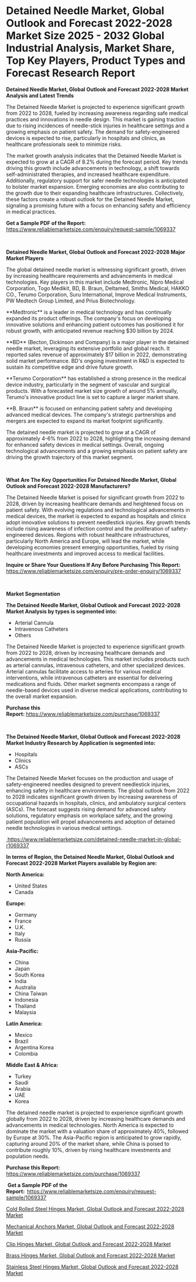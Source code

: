 <p><h1>Detained Needle Market, Global Outlook and Forecast 2022-2028 Market Size 2025 - 2032 Global Industrial Analysis, Market Share, Top Key Players, Product Types and Forecast Research Report</h1></p><p><strong>Detained Needle Market, Global Outlook and Forecast 2022-2028 Market Analysis and Latest Trends</strong></p>
<p><p>The Detained Needle Market is projected to experience significant growth from 2022 to 2028, fueled by increasing awareness regarding safe medical practices and innovations in needle design. This market is gaining traction due to rising incidences of needle-stick injuries in healthcare settings and a growing emphasis on patient safety. The demand for safety-engineered devices is expected to rise, particularly in hospitals and clinics, as healthcare professionals seek to minimize risks.</p><p>The market growth analysis indicates that the Detained Needle Market is expected to grow at a CAGR of 8.2% during the forecast period. Key trends driving this growth include advancements in technology, a shift towards self-administrated therapies, and increased healthcare expenditure. Additionally, regulatory support for safer needle technologies is anticipated to bolster market expansion. Emerging economies are also contributing to the growth due to their expanding healthcare infrastructures. Collectively, these factors create a robust outlook for the Detained Needle Market, signaling a promising future with a focus on enhancing safety and efficiency in medical practices.</p></p>
<p><strong>Get a Sample PDF of the Report:&nbsp;</strong> <a href="https://www.reliablemarketsize.com/enquiry/request-sample/1069337?utm_campaign=1898&utm_medium=2&utm_source=Github&utm_content=ia&utm_term=21032025&utm_id=detained-needle-market-global-outlook-and-forecast-2022-2028">https://www.reliablemarketsize.com/enquiry/request-sample/1069337</a></p>
<p>&nbsp;</p>
<p><strong>Detained Needle Market, Global Outlook and Forecast 2022-2028 Major Market Players</strong></p>
<p><p>The global detained needle market is witnessing significant growth, driven by increasing healthcare requirements and advancements in medical technologies. Key players in this market include Medtronic, Nipro Medical Corporation, Togo Medikit, BD, B. Braun, Deltamed, Smiths Medical, HAKKO CO., Terumo Corporation, Suru International, Improve Medical Instruments, PW Medtech Group Limited, and Prius Biotechnology.</p><p>**Medtronic** is a leader in medical technology and has continually expanded its product offerings. The company's focus on developing innovative solutions and enhancing patient outcomes has positioned it for robust growth, with anticipated revenue reaching $30 billion by 2024.</p><p>**BD** (Becton, Dickinson and Company) is a major player in the detained needle market, leveraging its extensive portfolio and global reach. It reported sales revenue of approximately $17 billion in 2022, demonstrating solid market performance. BD's ongoing investment in R&D is expected to sustain its competitive edge and drive future growth.</p><p>**Terumo Corporation** has established a strong presence in the medical device industry, particularly in the segment of vascular and surgical products. With a forecasted market size growth of around 5% annually, Terumo's innovative product line is set to capture a larger market share.</p><p>**B. Braun** is focused on enhancing patient safety and developing advanced medical devices. The company's strategic partnerships and mergers are expected to expand its market footprint significantly.</p><p>The detained needle market is projected to grow at a CAGR of approximately 4-6% from 2022 to 2028, highlighting the increasing demand for enhanced safety devices in medical settings. Overall, ongoing technological advancements and a growing emphasis on patient safety are driving the growth trajectory of this market segment.</p></p>
<p>&nbsp;</p>
<p><strong>What Are The Key Opportunities For Detained Needle Market, Global Outlook and Forecast 2022-2028 Manufacturers?</strong></p>
<p><p>The Detained Needle Market is poised for significant growth from 2022 to 2028, driven by increasing healthcare demands and heightened focus on patient safety. With evolving regulations and technological advancements in medical devices, the market is expected to expand as hospitals and clinics adopt innovative solutions to prevent needlestick injuries. Key growth trends include rising awareness of infection control and the proliferation of safety-engineered devices. Regions with robust healthcare infrastructures, particularly North America and Europe, will lead the market, while developing economies present emerging opportunities, fueled by rising healthcare investments and improved access to medical facilities.</p></p>
<p><strong>Inquire or Share Your Questions If Any Before Purchasing This Report:</strong> <a href="https://www.reliablemarketsize.com/enquiry/pre-order-enquiry/1069337?utm_campaign=1898&utm_medium=2&utm_source=Github&utm_content=ia&utm_term=21032025&utm_id=detained-needle-market-global-outlook-and-forecast-2022-2028">https://www.reliablemarketsize.com/enquiry/pre-order-enquiry/1069337</a></p>
<p>&nbsp;</p>
<p><strong>Market Segmentation</strong></p>
<p><strong>The Detained Needle Market, Global Outlook and Forecast 2022-2028 Market Analysis by types is segmented into:</strong></p>
<p><ul><li>Arterial Cannula</li><li>Intravenous Catheters</li><li>Others</li></ul></p>
<p><p>The Detained Needle Market is projected to experience significant growth from 2022 to 2028, driven by increasing healthcare demands and advancements in medical technologies. This market includes products such as arterial cannulas, intravenous catheters, and other specialized devices. Arterial cannulas facilitate access to arteries for various medical interventions, while intravenous catheters are essential for delivering medications and fluids. Other market segments encompass a range of needle-based devices used in diverse medical applications, contributing to the overall market expansion.</p></p>
<p><strong>Purchase this Report:&nbsp;</strong><a href="https://www.reliablemarketsize.com/purchase/1069337?utm_campaign=1898&utm_medium=2&utm_source=Github&utm_content=ia&utm_term=21032025&utm_id=detained-needle-market-global-outlook-and-forecast-2022-2028">https://www.reliablemarketsize.com/purchase/1069337</a></p>
<p>&nbsp;</p>
<p><strong>The Detained Needle Market, Global Outlook and Forecast 2022-2028 Market Industry Research by Application is segmented into:</strong></p>
<p><ul><li>Hospitals</li><li>Clinics</li><li>ASCs</li></ul></p>
<p><p>The Detained Needle Market focuses on the production and usage of safety-engineered needles designed to prevent needlestick injuries, enhancing safety in healthcare environments. The global outlook from 2022 to 2028 indicates significant growth driven by increasing awareness of occupational hazards in hospitals, clinics, and ambulatory surgical centers (ASCs). The forecast suggests rising demand for advanced safety solutions, regulatory emphasis on workplace safety, and the growing patient population will propel advancements and adoption of detained needle technologies in various medical settings.</p></p>
<p><a href="https://www.reliablemarketsize.com/detained-needle-market-in-global-r1069337?utm_campaign=1898&utm_medium=2&utm_source=Github&utm_content=ia&utm_term=21032025&utm_id=detained-needle-market-global-outlook-and-forecast-2022-2028">&nbsp;https://www.reliablemarketsize.com/detained-needle-market-in-global-r1069337</a></p>
<p><strong>In terms of Region, the Detained Needle Market, Global Outlook and Forecast 2022-2028 Market Players available by Region are:</strong></p>
<p>
    <p> <strong> North America: </strong>
        <ul>
            <li>United States</li>
            <li>Canada</li>
        </ul>
        </p> 
    <p> <strong> Europe: </strong>
        <ul>
            <li>Germany</li>
            <li>France</li>
            <li>U.K.</li>
            <li>Italy</li>
            <li>Russia</li>
        </ul>
        </p> 
    <p> <strong> Asia-Pacific: </strong>
        <ul>
            <li>China</li>
            <li>Japan</li>
            <li>South Korea</li>
            <li>India</li>
            <li>Australia</li>
            <li>China Taiwan</li>
            <li>Indonesia</li>
            <li>Thailand</li>
            <li>Malaysia</li>
        </ul>
        </p> 
    <p> <strong> Latin America: </strong>
        <ul>
            <li>Mexico</li>
            <li>Brazil</li>
            <li>Argentina Korea</li>
            <li>Colombia</li>
        </ul>
        </p> 
    <p> <strong> Middle East & Africa: </strong>
        <ul>
            <li>Turkey</li>
            <li>Saudi</li>
            <li>Arabia</li>
            <li>UAE</li>
            <li>Korea</li>
        </ul>
    </p>
    </p>
<p><p>The detained needle market is projected to experience significant growth globally from 2022 to 2028, driven by increasing healthcare demands and advancements in medical technologies. North America is expected to dominate the market with a valuation share of approximately 40%, followed by Europe at 30%. The Asia-Pacific region is anticipated to grow rapidly, capturing around 20% of the market share, while China is poised to contribute roughly 10%, driven by rising healthcare investments and population needs.</p></p>
<p><strong>Purchase this Report: </strong><a href="https://www.reliablemarketsize.com/purchase/1069337?utm_campaign=1898&utm_medium=2&utm_source=Github&utm_content=ia&utm_term=21032025&utm_id=detained-needle-market-global-outlook-and-forecast-2022-2028">https://www.reliablemarketsize.com/purchase/1069337</a></p>
<p>&nbsp;<strong>Get a Sample PDF of the Report:&nbsp;&nbsp;</strong><a href="https://www.reliablemarketsize.com/enquiry/request-sample/1069337?utm_campaign=1898&utm_medium=2&utm_source=Github&utm_content=ia&utm_term=21032025&utm_id=detained-needle-market-global-outlook-and-forecast-2022-2028">https://www.reliablemarketsize.com/enquiry/request-sample/1069337</a></p>
<p><strong></strong></p>
<p><p><a href="https://github.com/duerknikko44/Market-Research-Report-List-1/blob/main/cold-rolled-steel-hinges-market-global-outlook-and-forecast-2022-2028-market.md?utm_campaign=1898&utm_medium=2&utm_source=Github&utm_content=ia&utm_term=21032025&utm_id=detained-needle-market-global-outlook-and-forecast-2022-2028">Cold Rolled Steel Hinges Market, Global Outlook and Forecast 2022-2028 Market</a></p><p><a href="https://github.com/darouthiamnl/Market-Research-Report-List-1/blob/main/mechanical-anchors-market-global-outlook-and-forecast-2022-2028-market.md?utm_campaign=1898&utm_medium=2&utm_source=Github&utm_content=ia&utm_term=21032025&utm_id=detained-needle-market-global-outlook-and-forecast-2022-2028">Mechanical Anchors Market, Global Outlook and Forecast 2022-2028 Market</a></p><p><a href="https://github.com/paulierasho/Market-Research-Report-List-1/blob/main/clip-hinges-market-global-outlook-and-forecast-2022-2028-market.md?utm_campaign=1898&utm_medium=2&utm_source=Github&utm_content=ia&utm_term=21032025&utm_id=detained-needle-market-global-outlook-and-forecast-2022-2028">Clip Hinges Market, Global Outlook and Forecast 2022-2028 Market</a></p><p><a href="https://github.com/kreilkoffas4/Market-Research-Report-List-1/blob/main/brass-hinges-market-global-outlook-and-forecast-2022-2028-market.md?utm_campaign=1898&utm_medium=2&utm_source=Github&utm_content=ia&utm_term=21032025&utm_id=detained-needle-market-global-outlook-and-forecast-2022-2028">Brass Hinges Market, Global Outlook and Forecast 2022-2028 Market</a></p><p><a href="https://github.com/poskaturovtl/Market-Research-Report-List-1/blob/main/stainless-steel-hinges-market-global-outlook-and-forecast-2022-2028-market.md?utm_campaign=1898&utm_medium=2&utm_source=Github&utm_content=ia&utm_term=21032025&utm_id=detained-needle-market-global-outlook-and-forecast-2022-2028">Stainless Steel Hinges Market, Global Outlook and Forecast 2022-2028 Market</a></p></p>